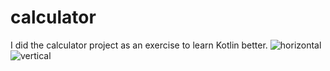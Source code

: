 # calculator
I did the calculator project as an exercise to learn Kotlin better.
<img>![horizontal](https://user-images.githubusercontent.com/97099388/190261493-da6f40a5-50ca-4ae4-b2b6-ba654dd8e46f.png)
<img>![vertical](https://user-images.githubusercontent.com/97099388/190261518-6e4fa2b0-f439-4c66-9a84-167aa832f6f1.jpg)
